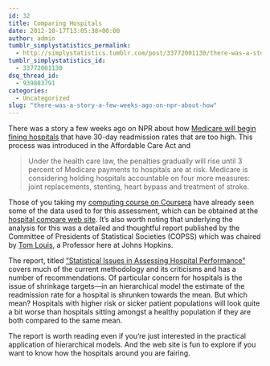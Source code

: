 ```yaml
---
id: 32
title: Comparing Hospitals
date: 2012-10-17T13:05:38+00:00
author: admin
tumblr_simplystatistics_permalink:
  - http://simplystatistics.tumblr.com/post/33772001130/there-was-a-story-a-few-weeks-ago-on-npr-about-how
tumblr_simplystatistics_id:
  - 33772001130
dsq_thread_id:
  - 939883791
categories:
  - Uncategorized
slug: "there-was-a-story-a-few-weeks-ago-on-npr-about-how"
---
```

There was a story a few weeks ago on NPR about how <a href="http://www.npr.org/templates/story/story.php?storyId=162035632" target="_blank">Medicare will begin fining hospitals</a> that have 30-day readmission rates that are too high. This process was introduced in the Affordable Care Act and

> <span>Under the health care law, the penalties gradually will rise until 3 percent of Medicare payments to hospitals are at risk. Medicare is considering holding hospitals accountable on four more measures: joint replacements, stenting, heart bypass and treatment of stroke.</span>

Those of you taking my <a href="https://class.coursera.org/compdata-2012-001/class/index" target="_blank">computing course on Coursera</a> have already seen some of the data used to for this assessment, which can be obtained at the <a href="http://hospitalcompare.hhs.gov" target="_blank">hospital compare web site</a>. It’s also worth noting that underlying the analysis for this was a detailed and thoughtful report published by the Committee of Presidents of Statistical Societies (COPSS) which was chaired by <a href="http://www.biostat.jhsph.edu/~tlouis/" target="_blank">Tom Louis</a>, a Professor here at Johns Hopkins.

The report, titled <a href="http://www.cms.gov/Medicare/Quality-Initiatives-Patient-Assessment-Instruments/HospitalQualityInits/Downloads/Statistical-Issues-in-Assessing-Hospital-Performance.pdf" target="_blank">“Statistical Issues in Assessing Hospital Performance”</a> covers much of the current methodology and its criticisms and has a number of recommendations. Of particular concern for hospitals is the issue of shrinkage targets—in an hierarchical model the estimate of the readmission rate for a hospital is shrunken towards the mean. But which mean? Hospitals with higher risk or sicker patient populations will look quite a bit worse than hospitals sitting amongst a healthy population if they are both compared to the same mean.

The report is worth reading even if you’re just interested in the practical application of hierarchical models. And the web site is fun to explore if you want to know how the hospitals around you are fairing.
